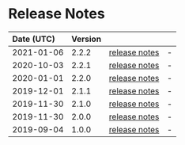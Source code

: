# Release Notes

| Date (UTC) | Version |  |  |
| :-- | :-- | :--: | :-- |
| 2021-01-06 | 2.2.2 | [release notes](v2.2.2/README.md) | - |
| 2020-10-03 | 2.2.1 | [release notes](v2.2.1/README.md) | - |
| 2020-01-01 | 2.2.0 | [release notes](v2.2.0/README.md) | - |
| 2019-12-01 | 2.1.1 | [release notes](v2.1.1/README.md) | - |
| 2019-11-30 | 2.1.0 | [release notes](v2.1.0/README.md) | - |
| 2019-11-30 | 2.0.0 | [release notes](v2.0.0/README.md) | - |
| 2019-09-04 | 1.0.0 | [release notes](v1.0.0/README.md) | - |

